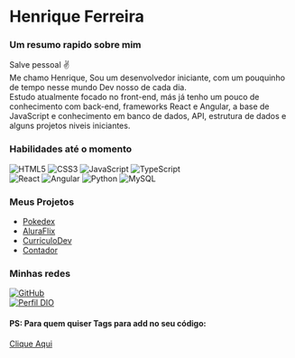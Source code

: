 # Henrique Ferreira

### Um resumo rapido sobre mim
Salve pessoal ✌️ <br>
Me chamo Henrique, Sou um desenvolvedor iniciante, com um pouquinho de tempo nesse mundo Dev nosso de cada dia. <br>
Estudo atualmente focado no front-end, más já tenho um pouco de conhecimento com back-end, frameworks React e Angular, a base de JavaScript e conhecimento em banco de dados, API, estrutura de dados e alguns projetos niveis iniciantes.

###  Habilidades até o momento
![HTML5](https://img.shields.io/badge/HTML5-000?style=for-the-badge&logo=html5) 
![CSS3](https://img.shields.io/badge/CSS3-000?style=for-the-badge&logo=css3&logoColor=264CE4)
![JavaScript](https://img.shields.io/badge/JavaScript-000?style=for-the-badge&logo=javascript) 
![TypeScript](https://img.shields.io/badge/TypeScript-000?style=for-the-badge&logo=typescript) <br>
![React](https://img.shields.io/badge/React-000?style=for-the-badge&logo=react)
![Angular](https://img.shields.io/badge/Angular-000?style=for-the-badge&logo=angular&logoColor=C3002F)
![Python](https://img.shields.io/badge/Python-000?style=for-the-badge&logo=python)
![MySQL](https://img.shields.io/badge/mysql-000?style=for-the-badge&logo=mysql&logoColor=264CE4)


### Meus Projetos
* [Pokedex](https://henferreirapro.github.io/JS-Pokedex-DIO/)<br>
* [AluraFlix](https://codepen.io/henferreirapro/pen/XWqKZVJ)<br>
* [CurriculoDev](https://henferreirapro.github.io/Curriculo-Dev/)<br>
* [Contador](https://henferreirapro.github.io/Projeto-Contador-DIO/)<br>


### Minhas redes
[![GitHub](https://img.shields.io/badge/github-000?style=for-the-badge&logo=github&logoColor=white)](https://github.com/henferreirapro)<BR>
[![Perfil DIO](https://img.shields.io/badge/-Meu%20Perfil%20na%20DIO-30A3DC?style=for-the-badge)](https://web.dio.me/users/henriquethis/)


#### PS: Para quem quiser Tags para add no seu código:
[Clique Aqui](https://github.com/Ileriayo/markdown-badges)